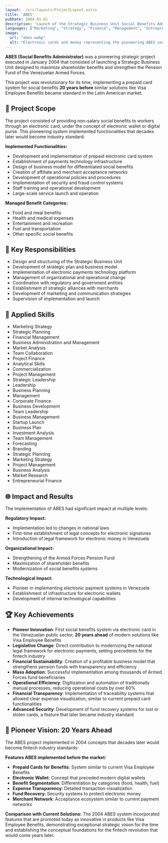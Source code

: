 ```yaml
---
layout:  /src/layouts/ProjectLayout.astro
title: 'ABES'
pubDate: 2004-01-01
description: 'Launch of the Strategic Business Unit Social Benefits Administrator (ABES) to maximize shareholder benefits and strengthen the Pension Fund of the Venezuelan Armed Forces.'
languages: ["Marketing", "Strategy", "Finance", "Management", "Entrepreneurship"]
image:
  url: "abes.webp"
  alt: "Electronic cards and money representing the pioneering ABES social benefits system implemented in 2004, 20 years ahead of modern digital payment solutions."
--- 
```


**ABES (Social Benefits Administrator)** was a pioneering strategic project executed in January 2004 that consisted of launching a Strategic Business Unit designed to maximize shareholder benefits and strengthen the Pension Fund of the Venezuelan Armed Forces.

This project was revolutionary for its time, implementing a prepaid card system for social benefits **20 years before** similar solutions like Visa Employee Benefits became standard in the Latin American market.

## 🎯 Project Scope

The project consisted of providing non-salary social benefits to workers through an electronic card, under the concept of electronic wallet or digital purse. This pioneering system implemented functionalities that decades later would become industry standard:

**Implemented Functionalities:**
- Development and implementation of prepaid electronic card system
- Establishment of payments technology infrastructure
- Design of business model for differentiated social benefits
- Creation of affiliate and merchant acceptance networks
- Development of operational policies and procedures
- Implementation of security and fraud control systems
- Staff training and operational development
- Large-scale service launch and operation

**Managed Benefit Categories:**
- Food and meal benefits
- Health and medical expenses
- Entertainment and recreation
- Fuel and transportation
- Other specific social benefits

## 💼 Key Responsibilities

- Design and structuring of the Strategic Business Unit
- Development of strategic plan and business model
- Implementation of electronic payments technology platform
- Management of organizational and operational change
- Coordination with regulatory and government entities
- Establishment of strategic alliances with merchants
- Development of marketing and communication strategies
- Supervision of implementation and launch

## 🔧 Applied Skills

- Marketing Strategy
- Strategic Planning
- Financial Management
- Business Administration and Management
- Market Analysis
- Team Collaboration
- Project Finance
- Analytical Skills
- Commercialization
- Project Management
- Strategic Leadership
- Leadership
- Business Planning
- Management
- Corporate Finance
- Business Development
- Team Leadership
- Business Management
- Startup Launch
- Business Plan
- Investment Analysis
- Team Management
- Forecasting
- Branding
- Strategic Planning
- Marketing Strategy
- Project Management
- Business Analysis
- Market Research
- Entrepreneurial Finance

## 🌐 Impact and Results

The implementation of ABES had significant impact at multiple levels:

**Regulatory Impact:**
- Implementation led to changes in national laws
- First-time establishment of legal concepts for electronic signatures
- Introduction of legal framework for electronic money in Venezuela

**Organizational Impact:**
- Strengthening of the Armed Forces Pension Fund
- Maximization of shareholder benefits
- Modernization of social benefits systems

**Technological Impact:**
- Pioneer in implementing electronic payment systems in Venezuela
- Establishment of infrastructure for electronic wallets
- Development of internal technological capabilities

## 🏆 Key Achievements

- **Pioneer Innovation**: First social benefits system via electronic card in the Venezuelan public sector, **20 years ahead** of modern solutions like Visa Employee Benefits
- **Legislative Change**: Direct contribution to modernizing the national legal framework for electronic payments, setting precedents for the fintech industry
- **Financial Sustainability**: Creation of a profitable business model that strengthens pension funds with transparency and efficiency
- **Mass Adoption**: Successful implementation among thousands of Armed Forces fund beneficiaries
- **Operational Efficiency**: Digitization and automation of traditionally manual processes, reducing operational costs by over 60%
- **Financial Transparency**: Implementation of traceability systems that allowed clear expense visualization, similar to current prepaid card functionalities
- **Advanced Security**: Development of fund recovery systems for lost or stolen cards, a feature that later became industry standard

## 🚀 Pioneer Vision: 20 Years Ahead

The ABES project implemented in 2004 concepts that decades later would become fintech industry standards:

**Features ABES implemented before the market:**
- **Prepaid Cards for Benefits**: System similar to current Visa Employee Benefits
- **Electronic Wallet**: Concept that preceded modern digital wallets
- **Benefit Segmentation**: Differentiation by categories (food, health, fuel)
- **Expense Transparency**: Detailed transaction visualization
- **Fund Recovery**: Security systems to protect electronic money
- **Merchant Network**: Acceptance ecosystem similar to current payment networks

**Comparison with Current Solutions:**
The 2004 ABES system incorporated features that are promoted today as innovative in products like Visa Employee Benefits, demonstrating exceptional strategic vision for the time and establishing the conceptual foundations for the fintech revolution that would come years later.
